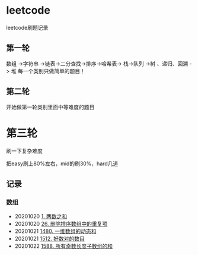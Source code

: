 # leetcode
 leetcode刷题记录

## 第一轮
数组 ->字符串 ->链表->二分查找->排序->哈希表-> 栈->队列 ->树 、递归、回溯 -> 堆 
每一个类别只做简单的题目！

## 第二轮
开始做第一轮类别里面中等难度的题目

# 第三轮
刷一下复杂难度

把easy刷上80%左右，mid的刷30%，hard几道

## 记录

### 数组

- 20201020   [1. 两数之和](https://leetcode-cn.com/problems/two-sum/)
- 20201020   [26. 删除排序数组中的重复项](https://leetcode-cn.com/problems/remove-duplicates-from-sorted-array/)
- 20201021   [1480. 一维数组的动态和](https://leetcode-cn.com/problems/running-sum-of-1d-array/)
- 20201021   [1512. 好数对的数目](https://leetcode-cn.com/problems/number-of-good-pairs/submissions/)
- 20201022   [1588.  所有奇数长度子数组的和](https://leetcode-cn.com/problems/sum-of-all-odd-length-subarrays/)